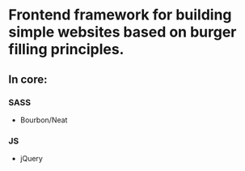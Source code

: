# Frontend framework for building simple websites based on burger filling principles.
## In core:
### SASS

* Bourbon/Neat

### JS
* jQuery
